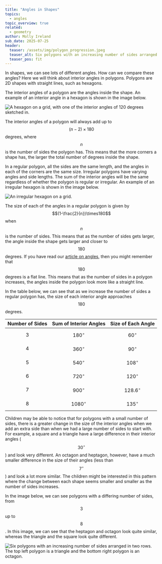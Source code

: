 ```yaml
---
title: "Angles in Shapes"
topics: 
  - angles
topic_overview: true
related: 
  - geometry
author: Molly Ireland
sub_date: 2025-07-25
header:
  teaser: /assets/img/polygon_progression.jpeg
  teaser_alt: Six polygons with an increasing number of sides arranged in two rows. The top left polygon is a triangle and the bottom right polygon is an octagon.
  teaser_pos: fit
---
```

In shapes, we can see lots of different angles. How can we compare these angles? Here we will think about interior angles in polygons. Polygons are 2D shapes with straight lines, such as hexagons. 

The interior angles of a polygon are the angles inside the shape. An example of an interior angle in a hexagon is shown in the image below. 

![A hexagon on a grid, with one of the interior angles of 120 degrees sketched in.]({{site.baseurl}}/assets/img/regular_hexagon_with_angle_highlighted.jpeg "An interior angle of a hexagon")

The interior angles of a polygon will always add up to $$(n-2)\times180$$ degrees, where $$n$$ is the number of sides the polygon has. This means that the more corners a shape has, the larger the total number of degrees inside the shape. 

In a regular polygon, all the sides are the same length, and the angles in each of the corners are the same size. Irregular polygons have varying angles and side lengths. The sum of the interior angles will be the same regardless of whether the polygon is regular or irregular. An example of an irregular hexagon is shown in the image below. 

![An irregular hexagon on a grid.]({{site.baseurl}}/assets/img/irregular_hexagon.jpeg "An irregular hexagon")

The size of each of the angles in a regular polygon is given by $$(1-\frac{2}{n})\times180$$ when $$n$$ is the number of sides. This means that as the number of sides gets larger, the angle inside the shape gets larger and closer to $$180$$ degrees. If you have read our [article on angles]({{site.baseurl}}/articles/angles/), then you might remember that $$180$$ degrees is a flat line. This means that as the number of sides in a polygon increases, the angles inside the polygon look more like a straight line.   

In the table below, we can see that as we increase the number of sides a regular polygon has, the size of each interior angle approaches $$180$$ degrees. 

| Number of Sides | Sum of Interior Angles | Size of Each Angle |
|-----------------|------------------------|--------------------|
|$$3$$            |$$180^\circ$$           |$$60^\circ$$        | 
|$$4$$            |$$360^\circ$$           |$$90^\circ$$        |
|$$5$$            |$$540^\circ$$           |$$108^\circ$$       |
|$$6$$            |$$720^\circ$$           |$$120^\circ$$       |
|$$7$$            |$$900^\circ$$           |$$128.6^\circ$$     |
|$$8$$            |$$1080^\circ$$          |$$135^\circ$$       |

Children may be able to notice that for polygons with a small number of sides, there is a greater change in the size of the interior angles when we add an extra side than when we had a large number of sides to start with. For example, a square and a triangle have a large difference in their interior angles ($$30^\circ$$) and look very different. An octagon and heptagon, however, have a much smaller difference in the size of their angles (less than $$7^\circ$$) and look a lot more similar. The children might be interested in this pattern where the change between each shape seems smaller and smaller as the number of sides increases. 

In the image below, we can see polygons with a differing number of sides, from $$3$$ up to $$8$$. In this image, we can see that the heptagon and octagon look quite similar, whereas the triangle and the square look quite different. 

![Six polygons with an increasing number of sides arranged in two rows. The top left polygon is a triangle and the bottom right polygon is an octagon.]({{site.baseurl}}/assets/img/polygon_progression.jpeg "Six polygons with an increasing number of sides")

